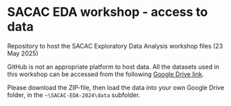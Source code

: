 # SACAC EDA workshop - access to data
Repository to host the SACAC Exploratory Data Analysis workshop files (23 May 2025)

GitHub is not an appropriate platform to host data. All the datasets used in this workshop can be accessed from the following [Google Drive link](https://drive.google.com/file/d/1znDhqDdkzqc2MeZwCpWly3YvjMvUarei/view?usp=drive_link). 

Please download the ZIP-file, then load the data into your own Google Drive folder, in the `~\SACAC-EDA-2024\data` subfolder.
